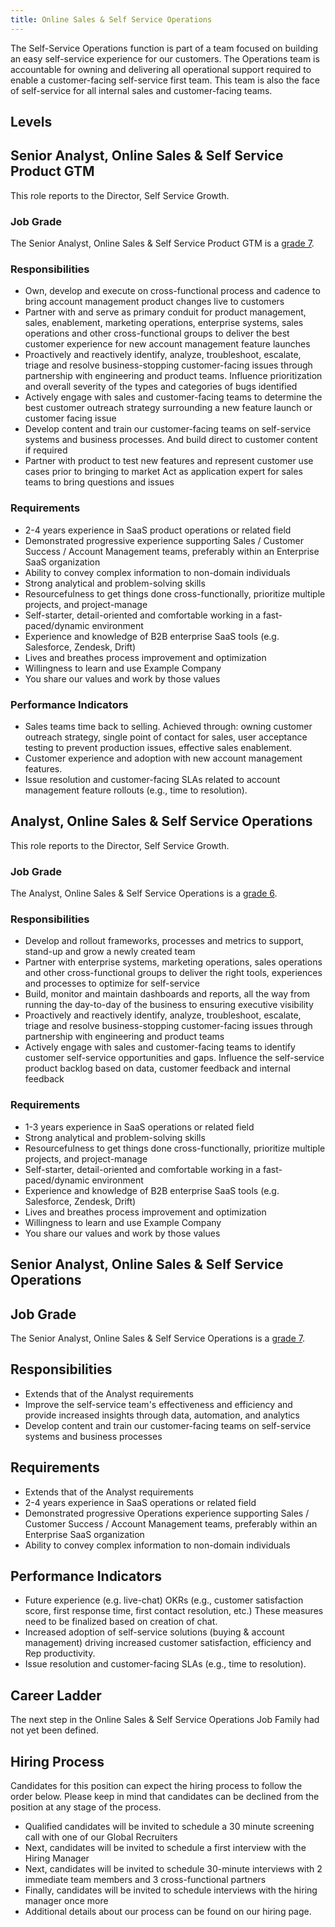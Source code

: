 ```yaml
---
title: Online Sales & Self Service Operations
---
```


The Self-Service Operations function is part of a team focused on building an easy self-service experience for our customers. The Operations team is accountable for owning and delivering all operational support required to enable a customer-facing self-service first team. This team is also the face of self-service for all internal sales and customer-facing teams.

## Levels

## Senior Analyst, Online Sales & Self Service Product GTM

This role reports to the Director, Self Service Growth.

### Job Grade

The Senior Analyst, Online Sales & Self Service Product GTM is a [grade 7](/handbook/total-rewards/compensation/compensation-calculator/#example_company-job-grades).

### Responsibilities

- Own, develop and execute on cross-functional process and cadence to bring account management product changes live to customers
- Partner with and serve as primary conduit for product management, sales, enablement, marketing operations, enterprise systems, sales operations and other cross-functional groups to deliver the best customer experience for new account management feature launches
- Proactively and reactively identify, analyze, troubleshoot, escalate, triage and resolve business-stopping customer-facing issues through partnership with engineering and product teams. Influence prioritization and overall severity of the types and categories of bugs identified
- Actively engage with sales and customer-facing teams to determine the best customer outreach strategy surrounding a new feature launch or customer facing issue
- Develop content and train our customer-facing teams on self-service systems and business processes. And build direct to customer content if required
- Partner with product to test new features and represent customer use cases prior to bringing to market
Act as application expert for sales teams to bring questions and issues

### Requirements

- 2-4 years experience in SaaS product operations or related field
- Demonstrated progressive experience supporting Sales / Customer Success / Account Management teams, preferably within an Enterprise SaaS organization
- Ability to convey complex information to non-domain individuals
- Strong analytical and problem-solving skills
- Resourcefulness to get things done cross-functionally, prioritize multiple projects, and project-manage
- Self-starter, detail-oriented and comfortable working in a fast-paced/dynamic environment
- Experience and knowledge of B2B enterprise SaaS tools (e.g. Salesforce, Zendesk, Drift)
- Lives and breathes process improvement and optimization
- Willingness to learn and use Example Company
- You share our values and work by those values

### Performance Indicators

- Sales teams time back to selling.  Achieved through: owning customer outreach strategy, single point of contact for sales, user acceptance testing to prevent production issues, effective sales enablement.
- Customer experience and adoption with new account management features.
- Issue resolution and customer-facing SLAs related to account management feature rollouts (e.g., time to resolution).

## Analyst, Online Sales & Self Service Operations

This role reports to the Director, Self Service Growth.

### Job Grade

The Analyst, Online Sales & Self Service Operations is a [grade 6](/handbook/total-rewards/compensation/compensation-calculator/#example_company-job-grades).

### Responsibilities

- Develop and rollout frameworks, processes and metrics to support, stand-up and grow a newly created team
- Partner with enterprise systems, marketing operations, sales operations and other cross-functional groups to deliver the right tools, experiences and processes to optimize for self-service
- Build, monitor and maintain dashboards and reports, all the way from running the day-to-day of the business to ensuring executive visibility
- Proactively and reactively identify, analyze, troubleshoot, escalate, triage and resolve business-stopping customer-facing issues through partnership with engineering and product teams
- Actively engage with sales and customer-facing teams to identify customer self-service opportunities and gaps. Influence the self-service product backlog based on data, customer feedback and internal feedback

### Requirements

- 1-3 years experience in SaaS operations or related field
- Strong analytical and problem-solving skills
- Resourcefulness to get things done cross-functionally, prioritize multiple projects, and project-manage
- Self-starter, detail-oriented and comfortable working in a fast-paced/dynamic environment
- Experience and knowledge of B2B enterprise SaaS tools (e.g. Salesforce, Zendesk, Drift)
- Lives and breathes process improvement and optimization
- Willingness to learn and use Example Company
- You share our values and work by those values

## Senior Analyst, Online Sales & Self Service Operations

## Job Grade

The Senior Analyst, Online Sales & Self Service Operations is a [grade 7](/handbook/total-rewards/compensation/compensation-calculator/#example_company-job-grades).

## Responsibilities

- Extends that of the Analyst requirements
- Improve the self-service team's effectiveness and efficiency and provide increased insights through data, automation, and analytics
- Develop content and train our customer-facing teams on self-service systems and business processes

## Requirements

- Extends that of the Analyst requirements
- 2-4 years experience in SaaS operations or related field
- Demonstrated progressive Operations experience supporting Sales / Customer Success / Account Management teams, preferably within an Enterprise SaaS organization
- Ability to convey complex information to non-domain individuals

## Performance Indicators

- Future experience (e.g. live-chat) OKRs (e.g., customer satisfaction score, first response time, first contact resolution, etc.) These measures need to be finalized based on creation of chat.
- Increased adoption of self-service solutions (buying & account management) driving increased customer satisfaction, efficiency and Rep productivity.
- Issue resolution and customer-facing SLAs (e.g., time to resolution).

## Career Ladder

The next step in the Online Sales & Self Service Operations Job Family had not yet been defined.

## Hiring Process

Candidates for this position can expect the hiring process to follow the order below. Please keep in mind that candidates can be declined from the position at any stage of the process.

- Qualified candidates will be invited to schedule a 30 minute screening call with one of our Global Recruiters
- Next, candidates will be invited to schedule a first interview with the Hiring Manager
- Next, candidates will be invited to schedule 30-minute interviews with 2 immediate team members and 3 cross-functional partners
- Finally, candidates will be invited to schedule interviews with the hiring manager once more
- Additional details about our process can be found on our hiring page.
